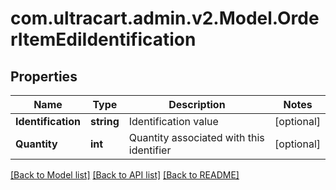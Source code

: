 
# com.ultracart.admin.v2.Model.OrderItemEdiIdentification

## Properties

Name | Type | Description | Notes
------------ | ------------- | ------------- | -------------
**Identification** | **string** | Identification value | [optional] 
**Quantity** | **int** | Quantity associated with this identifier | [optional] 

[[Back to Model list]](../README.md#documentation-for-models)
[[Back to API list]](../README.md#documentation-for-api-endpoints)
[[Back to README]](../README.md)

